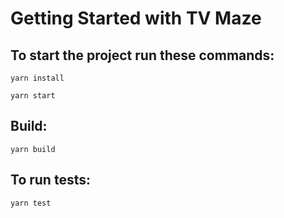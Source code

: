# Getting Started with TV Maze

## To start the project run these commands:

`yarn install`

`yarn start`

## Build:

`yarn build`

## To run tests:

`yarn test`


